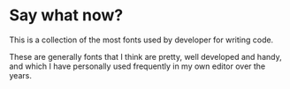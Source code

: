 # Say what now?

This is a collection of the most fonts used by developer for writing code.

These are generally fonts that I think are pretty, well developed and handy, and which I have personally used frequently in my own editor over the years.
